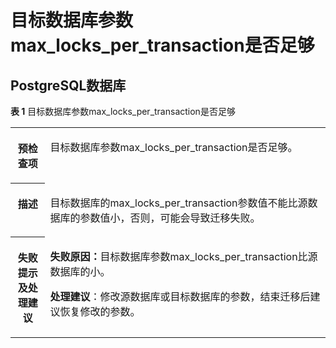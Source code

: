 # 目标数据库参数max\_locks\_per\_transaction是否足够<a name="drs_11_0052"></a>

## PostgreSQL数据库<a name="section195591717345"></a>

**表 1**  目标数据库参数max\_locks\_per\_transaction是否足够

<a name="table18108192214474"></a>
<table><tbody><tr id="row19108192294711"><th class="firstcol" valign="top" width="11%" id="mcps1.2.3.1.1"><p id="p191087222477"><a name="p191087222477"></a><a name="p191087222477"></a><strong id="b13108162214473"><a name="b13108162214473"></a><a name="b13108162214473"></a>预检查项</strong></p>
</th>
<td class="cellrowborder" valign="top" width="89%" headers="mcps1.2.3.1.1 "><p id="p01081022104711"><a name="p01081022104711"></a><a name="p01081022104711"></a>目标数据库参数max_locks_per_transaction是否足够。</p>
</td>
</tr>
<tr id="row3108132254714"><th class="firstcol" valign="top" width="11%" id="mcps1.2.3.2.1"><p id="p1710810224473"><a name="p1710810224473"></a><a name="p1710810224473"></a><strong id="b510892211472"><a name="b510892211472"></a><a name="b510892211472"></a>描述</strong></p>
</th>
<td class="cellrowborder" valign="top" width="89%" headers="mcps1.2.3.2.1 "><p id="p15372705185323"><a name="p15372705185323"></a><a name="p15372705185323"></a>目标数据库的max_locks_per_transaction参数值不能比源数据库的参数值小，否则，可能会导致迁移失败。</p>
</td>
</tr>
<tr id="row212432224711"><th class="firstcol" valign="top" width="11%" id="mcps1.2.3.3.1"><p id="p1412462211472"><a name="p1412462211472"></a><a name="p1412462211472"></a><strong id="b111246227470"><a name="b111246227470"></a><a name="b111246227470"></a>失败提示及处理建议</strong></p>
</th>
<td class="cellrowborder" valign="top" width="89%" headers="mcps1.2.3.3.1 "><p id="p463345218338"><a name="p463345218338"></a><a name="p463345218338"></a><strong id="b18725141015418"><a name="b18725141015418"></a><a name="b18725141015418"></a><strong id="b572510108416"><a name="b572510108416"></a><a name="b572510108416"></a>失败原因</strong>：</strong>目标数据库参数max_locks_per_transaction比源数据库的小。</p>
<p id="p86621257183514"><a name="p86621257183514"></a><a name="p86621257183514"></a><strong id="b88771626166"><a name="b88771626166"></a><a name="b88771626166"></a>处理建议</strong>：修改源数据库或目标数据库的参数，结束迁移后建议恢复修改的参数。</p>
</td>
</tr>
</tbody>
</table>


